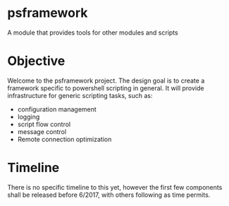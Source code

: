 # psframework
A module that provides tools for other modules and scripts

# Objective
Welcome to the psframework project.
The design goal is to create a framework specific to powershell scripting in general. It will provide infrastructure for generic scripting tasks, such as:
 - configuration management
 - logging
 - script flow control
 - message control
 - Remote connection optimization
 
# Timeline
There is no specific timeline to this yet, however the first few components shall be released before 6/2017, with others following as time permits.
